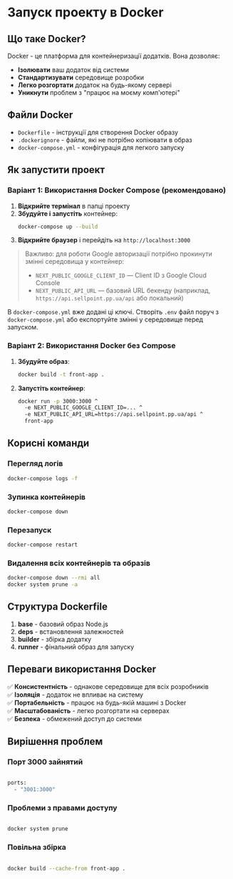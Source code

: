 # Запуск проекту в Docker

## Що таке Docker?

Docker - це платформа для контейнеризації додатків. Вона дозволяє:
- **Ізолювати** ваш додаток від системи
- **Стандартизувати** середовище розробки  
- **Легко розгортати** додаток на будь-якому сервері
- **Уникнути** проблем з "працює на моєму комп'ютері"

## Файли Docker

- `Dockerfile` - інструкції для створення Docker образу
- `.dockerignore` - файли, які не потрібно копіювати в образ
- `docker-compose.yml` - конфігурація для легкого запуску

## Як запустити проект

### Варіант 1: Використання Docker Compose (рекомендовано)

1. **Відкрийте термінал** в папці проекту
2. **Збудуйте і запустіть** контейнер:
   ```bash
   docker-compose up --build
   ```
3. **Відкрийте браузер** і перейдіть на `http://localhost:3000`

> Важливо: для роботи Google авторизації потрібно прокинути змінні середовища у контейнер:
> - `NEXT_PUBLIC_GOOGLE_CLIENT_ID` — Client ID з Google Cloud Console
> - `NEXT_PUBLIC_API_URL` — базовий URL бекенду (наприклад, `https://api.sellpoint.pp.ua/api` або локальний)

В `docker-compose.yml` вже додані ці ключі. Створіть `.env` файл поруч з `docker-compose.yml` або експортуйте змінні у середовище перед запуском.

### Варіант 2: Використання Docker без Compose

1. **Збудуйте образ**:
   ```bash
   docker build -t front-app .
   ```
2. **Запустіть контейнер**:
   ```bash
   docker run -p 3000:3000 ^
     -e NEXT_PUBLIC_GOOGLE_CLIENT_ID=... ^
     -e NEXT_PUBLIC_API_URL=https://api.sellpoint.pp.ua/api ^
     front-app
   ```

## Корисні команди

### Перегляд логів
```bash
docker-compose logs -f
```

### Зупинка контейнерів
```bash
docker-compose down
```

### Перезапуск
```bash
docker-compose restart
```

### Видалення всіх контейнерів та образів
```bash
docker-compose down --rmi all
docker system prune -a
```

## Структура Dockerfile

1. **base** - базовий образ Node.js
2. **deps** - встановлення залежностей
3. **builder** - збірка додатку
4. **runner** - фінальний образ для запуску

## Переваги використання Docker

✅ **Консистентність** - однакове середовище для всіх розробників  
✅ **Ізоляція** - додаток не впливає на систему  
✅ **Портабельність** - працює на будь-якій машині з Docker  
✅ **Масштабованість** - легко розгортати на серверах  
✅ **Безпека** - обмежений доступ до системи  

## Вирішення проблем

### Порт 3000 зайнятий
```bash

ports:
  - "3001:3000"
```

### Проблеми з правами доступу
```bash

docker system prune
```

### Повільна збірка
```bash

docker build --cache-from front-app .
``` 